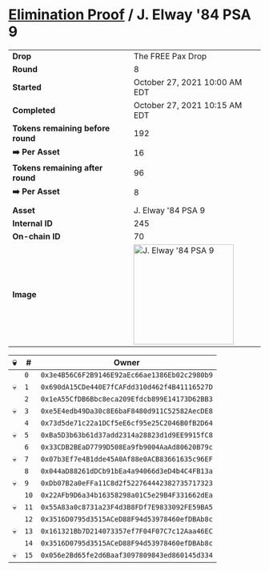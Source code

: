 # [Elimination Proof](./readme.md) / J. Elway &#039;84 PSA 9

|||
|---|---|
| **Drop** | The FREE Pax Drop |
| **Round** | 8 |
| **Started** | October 27, 2021 10:00 AM EDT |
| **Completed** | October 27, 2021 10:15 AM EDT |
| **Tokens remaining before round** | 192 |
| **➡️ Per Asset** | 16 |
| **Tokens remaining after round** | 96 |
| **➡️ Per Asset** | 8 |
| | |
| **Asset** | J. Elway &#039;84 PSA 9 |
| **Internal ID** | 245 |
| **On-chain ID** | 70 |
| **Image** | <img src="https://tcdn.blokpax.com/94aa4804-2e41-4f53-83e4-e76da2415ad9/2e55524dc2260adac0aa601fbd636c4098fbf2dc8093af38d37a94a930ff68fc.jpg" height="200" alt="J. Elway &#039;84 PSA 9" /> |


| 💀 | # | Owner |
| --- | --- | --- |
|  | `0` | `0x3e4B56C6F2B9146E92aEc66ae1386Eb02c2980b9` |
| 💀 | `1` | `0x690dA15CDe440E7fCAFdd310d462f4B41116527D` |
|  | `2` | `0x1eA55CfDB6Bbc8eca209Efdcb899E14173D62BB3` |
| 💀 | `3` | `0xe5E4edb49Da30c8E6baF8480d911C52582AecDE8` |
|  | `4` | `0x73d5de71c22a1DCf5eE6cf95e25C2046B0fB2D64` |
| 💀 | `5` | `0xBa5D3b63b61d37add2314a28823d1d9EE9915fC8` |
|  | `6` | `0x33CDB2BEaD7799D508Ea9fb9004AaAd80620B79c` |
| 💀 | `7` | `0x07b3Ef7e4B1dde45A0Af88e0ACB83661635c96EF` |
|  | `8` | `0x044aD88261dDCb91bEa4a94066d3eD4b4C4FB13a` |
| 💀 | `9` | `0xDb07B2a0eFFa11C8d2f522764442382735717323` |
|  | `10` | `0x22AFb9D6a34b16358298a01C5e29B4F331662dEa` |
| 💀 | `11` | `0x55A83a0c8731a23F4d3B8FDf7E9833092FE59BA5` |
|  | `12` | `0x3516D0795d3515ACeD88F94d53978460efDBAb8c` |
| 💀 | `13` | `0x161321Bb7D214073357ef7F04F07C7c12Aaa46EC` |
|  | `14` | `0x3516D0795d3515ACeD88F94d53978460efDBAb8c` |
| 💀 | `15` | `0x056e2Bd65fe2d6Baaf3097809843ed860145d334` |
